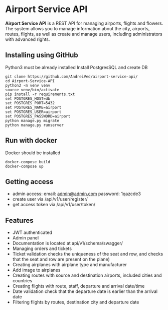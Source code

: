 # Airport Service API
**Airport Service API** is a REST API for managing airports, 
flights and flowers. The system allows you to manage information 
about the city, airports, routes, flights, 
as well as create and manage users, including administrators with 
advanced rights.

## Installing using GitHub

Python3 must be already installed
Install PostgresSQL and create DB 

``` shel
git clone https://github.com/AndreiVed/airport-service-api/
cd Airport-Service-API
python3 -m venv venv
source venv/bin/activate
pip install -r requirements.txt
set POSTGRES_HOST=db
set POSTGRES_PORT=5432
set POSTGRES_NAME=airport
set POSTGRES_USER=airport
set POSTGRES_PASSWORD=airport
python manage.py migrate
python manage.py runserver 
```

## Run with docker

Docker should be installed

``` shel
docker-compose build
docker-compose up
```

## Getting access

* admin access:
    email: admin@admin.com
    password: 1qazcde3
* create user via /api/v1/user/register/
* get access token via /api/v1/user/token/

## Features

* JWT authenticated
* Admin panel
* Documentation is located at api/v1/schema/swagger/
* Managing orders and tickets 
* Ticket validation checks the uniqueness of the seat and row, 
and checks that the seat and row are present on the plane)
* Creating airplanes with airplane type and manufacturer
* Add image to airplanes
* Creating routes with source and destination airports, included cities and countries
* Creating flights with route, staff, departure and arrival date/time
* Date validation check that the departure date is earlier than the arrival date
* Filtering flights by routes, destination city and departure date
